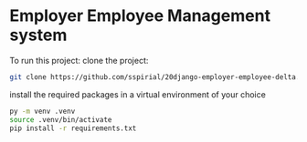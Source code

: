# Employer Employee Management system

To run this project:
clone the project:
```bash
git clone https://github.com/sspirial/20django-employer-employee-delta.git
```
install the required packages in a virtual environment of your choice

```bash
py -m venv .venv
source .venv/bin/activate
pip install -r requirements.txt
```